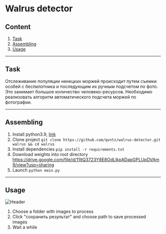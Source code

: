 # Walrus detector

## Content
1. [Task](#task)
2. [Assembling](#assembling)
3. [Usage](#usage)
---
## Task ##
Отслеживание популяции ненецких моржей происходит путем 
съемки особей с беспилотника и последующим их ручным подсчетом
по фото. Это занимает большое количество человеко-ресурсов. 
Необходимо реализовать алгоритм автоматического подсчета моржей
по фотографии.


---
## Assembling ##
1. Install python3.9, [link](https://www.python.org/downloads/)
2. Clone project `git clone https://github.com/qvntz/walrus-detector.git walrus && cd walrus`
3. Install dependencies `pip install -r requirements.txt`
4. Download weights into root directory https://drive.google.com/file/d/11ltQ3723Y8E8OdLlkpADapGPLUpDVAm9/view?usp=sharing
5. Launch `python main.py`

---

## Usage ##

![Header](https://github.com/qvntz/walrus-detector/blob/main/image_2022-05-29_05-41-15.png)

1. Choose a folder with images to process
2. Click "сохранить результат" and choose path to save processed images
3. Wait a while
